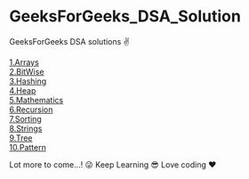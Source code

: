 # GeeksForGeeks_DSA_Solution
GeeksForGeeks DSA solutions  :v:

[1.Arrays](https://github.com/kannatj/GeeksForGeeks_DSA_Solution/tree/master/GeeksForGeeks/src/Arrays)
<br/>
[2.BitWise](https://github.com/kannatj/GeeksForGeeks_DSA_Solution/tree/master/GeeksForGeeks/src/BitWise)
<br/>
[3.Hashing](https://github.com/kannatj/GeeksForGeeks_DSA_Solution/tree/master/GeeksForGeeks/src/Hashing)
<br/>
[4.Heap](https://github.com/kannatj/GeeksForGeeks_DSA_Solution/tree/master/GeeksForGeeks/src/Heap)
<br/>
[5.Mathematics](https://github.com/kannatj/GeeksForGeeks_DSA_Solution/tree/master/GeeksForGeeks/src/Mathametics)
<br/>
[6.Recursion](https://github.com/kannatj/GeeksForGeeks_DSA_Solution/tree/master/GeeksForGeeks/src/Recursion)
<br/>
[7.Sorting](https://github.com/kannatj/GeeksForGeeks_DSA_Solution/tree/master/GeeksForGeeks/src/Sorting)
<br/>
[8.Strings](https://github.com/kannatj/GeeksForGeeks_DSA_Solution/tree/master/GeeksForGeeks/src/Strings)
<br/>
[9.Tree](https://github.com/kannatj/GeeksForGeeks_DSA_Solution/tree/master/GeeksForGeeks/src/Tree)
<br/>
[10.Pattern](https://github.com/kannatj/GeeksForGeeks_DSA_Solution/tree/master/GeeksForGeeks/src/Pattern)


Lot more to come...! :stuck_out_tongue_winking_eye: 
Keep Learning :sunglasses:  Love coding :heart:

